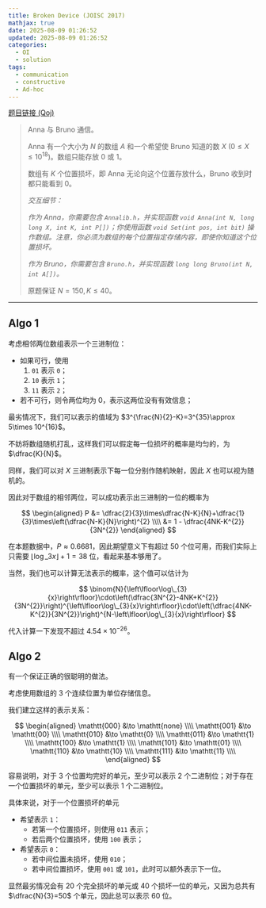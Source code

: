 ```yaml
---
title: Broken Device (JOISC 2017)
mathjax: true
date: 2025-08-09 01:26:52
updated: 2025-08-09 01:26:52
categories:
  - OI
  - solution
tags:
  - communication
  - constructive
  - Ad-hoc
---
```


[题目链接 (Qoj)](https://qoj.ac/problem/364)

> Anna 与 Bruno 通信。
>
> Anna 有一个大小为 $N$ 的数组 $A$ 和一个希望使 Bruno 知道的数 $X~\left(0\leqslant X\leqslant 10^{18}\right)$。数组只能存放 $0$ 或 $1$。
>
> 数组有 $K$ 个位置损坏，即 Anna 无论向这个位置存放什么，Bruno 收到时都只能看到 $0$。
>
> *交互细节：*
>
> *作为 Anna，你需要包含 `Annalib.h`，并实现函数 `void Anna(int N, long long X, int K, int P[])`；你使用函数 `void Set(int pos, int bit)` 操作数组。注意，你必须为数组的每个位置指定存储内容，即使你知道这个位置损坏。*
>
> *作为 Bruno，你需要包含 `Bruno.h`，并实现函数 `long long Bruno(int N, int A[])`。*
>
> 原题保证 $N=150,K\leqslant 40$。

<!-- more -->

---

## Algo 1

考虑相邻两位数组表示一个三进制位：

+ 如果可行，使用
  1. $\mathtt{01}$ 表示 $\mathtt{0}$；
  2. $\mathtt{10}$ 表示 $\mathtt{1}$；
  3. $\mathtt{11}$ 表示 $\mathtt{2}$；
+ 若不可行，则令两位均为 $0$，表示这两位没有有效信息；

最劣情况下，我们可以表示的值域为 $3^{\frac{N}{2}-K}=3^{35}\approx 5\times 10^{16}$。

不妨将数组随机打乱，这样我们可以假定每一位损坏的概率是均匀的，为 $\dfrac{K}{N}$。

同样，我们可以对 $X$ 三进制表示下每一位分别作随机映射，因此 $X$ 也可以视为随机的。

因此对于数组的相邻两位，可以成功表示出三进制的一位的概率为

$$
\begin{aligned}
  P
  &= \dfrac{2}{3}\times\dfrac{N-K}{N}+\dfrac{1}{3}\times\left(\dfrac{N-K}{N}\right)^{2} \\\\
  &= 1 - \dfrac{4NK-K^{2}}{3N^{2}}
\end{aligned}
$$

在本题数据中，$P\approx 0.6681$，因此期望意义下有超过 $50$ 个位可用，而我们实际上只需要 $\left\lfloor\log\_{3}{x}\right\rfloor+1=38$ 位，看起来基本够用了。

当然，我们也可以计算无法表示的概率，这个值可以估计为

$$
\binom{N}{\left\lfloor\log\_{3}{x}\right\rfloor}\cdot\left(\dfrac{3N^{2}-4NK+K^{2}}{3N^{2}}\right)^{\left\lfloor\log\_{3}{x}\right\rfloor}\cdot\left(\dfrac{4NK-K^{2}}{3N^{2}}\right)^{N-\left\lfloor\log\_{3}{x}\right\rfloor}
$$

代入计算一下发现不超过 $4.54\times 10^{-26}$。

## Algo 2

有一个保证正确的很聪明的做法。

考虑使用数组的 $3$ 个连续位置为单位存储信息。

我们建立这样的表示关系：

$$
\begin{aligned}
  \mathtt{000} &\to \mathtt{none} \\\\
  \mathtt{001} &\to \mathtt{00} \\\\
  \mathtt{010} &\to \mathtt{0} \\\\
  \mathtt{011} &\to \mathtt{1} \\\\
  \mathtt{100} &\to \mathtt{1} \\\\
  \mathtt{101} &\to \mathtt{01} \\\\
  \mathtt{110} &\to \mathtt{10} \\\\
  \mathtt{111} &\to \mathtt{11} \\\\
\end{aligned}
$$

容易说明，对于 $3$ 个位置均完好的单元，至少可以表示 $2$ 个二进制位；对于存在一个位置损坏的单元，至少可以表示 $1$ 个二进制位。

具体来说，对于一个位置损坏的单元

+ 希望表示 $\mathtt{1}$：
  + 若第一个位置损坏，则使用 $\mathtt{011}$ 表示；
  + 若后两个位置损坏，使用 $\mathtt{100}$ 表示；
+ 希望表示 $\mathtt{0}$：
  + 若中间位置未损坏，使用 $\mathtt{010}$；
  + 若中间位置损坏，使用 $\mathtt{001}$ 或 $\mathtt{101}$，此时可以额外表示下一位。

显然最劣情况会有 $20$ 个完全损坏的单元或 $40$ 个损坏一位的单元，又因为总共有 $\dfrac{N}{3}=50$ 个单元，因此总可以表示 $60$ 位。
